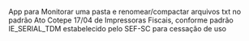 App para Monitorar uma pasta e renomear/compactar arquivos txt no padrão Ato Cotepe 17/04 de Impressoras Fiscais, conforme padrão IE_SERIAL_TDM estabelecido pelo SEF-SC para cessação de uso
